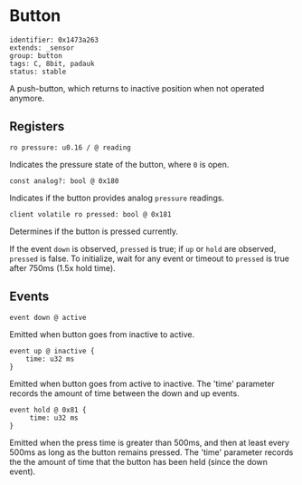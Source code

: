 # Button

    identifier: 0x1473a263
    extends: _sensor
    group: button
    tags: C, 8bit, padauk
    status: stable

A push-button, which returns to inactive position when not operated anymore.

## Registers

    ro pressure: u0.16 / @ reading

Indicates the pressure state of the button, where `0` is open.

    const analog?: bool @ 0x180

Indicates if the button provides analog `pressure` readings.

    client volatile ro pressed: bool @ 0x181

Determines if the button is pressed currently.

If the event `down` is observed, `pressed` is true; if `up` or `hold` are observed, `pressed` is false.
To initialize, wait for any event or timeout to `pressed` is true after 750ms (1.5x hold time).

## Events

    event down @ active

Emitted when button goes from inactive to active.

    event up @ inactive {
        time: u32 ms
    }

Emitted when button goes from active to inactive. The 'time' parameter
records the amount of time between the down and up events.

    event hold @ 0x81 {
         time: u32 ms
    }

Emitted when the press time is greater than 500ms, and then at least every 500ms
as long as the button remains pressed. The 'time' parameter records the the amount of time
that the button has been held (since the down event).

